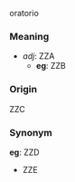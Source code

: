 oratorio
### Meaning
+ _adj_: ZZA
    + __eg__: ZZB

### Origin

ZZC

### Synonym

__eg__: ZZD

+ ZZE


